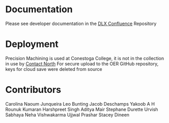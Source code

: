 # Documentation
Please see developer documentation in the [DLX Confluence](https://github.com/CC-Open-Learning/DLX-confluence/blob/main/LSM6.01-Precision-Machining_487292929.html) Repository

# Deployment
Precision Machining is used at Conestoga College, it is not in the collection in use by [Contact North](https://xrprojects.contactnorth.ca)
For secure upload to the OER GitHub repository, keys for cloud save were deleted from source

# Contributors
Carolina Naoum Junqueira
Leo Bunting
Jacob Deschamps
Yakoob A H
Rounuk Kumaran
Harshpreet Singh
Aditya Mair
Stephane Durette
Urvish Sabhaya
Neha Vishwakarma
Ujjwal Prashar
Stacey Dineen
